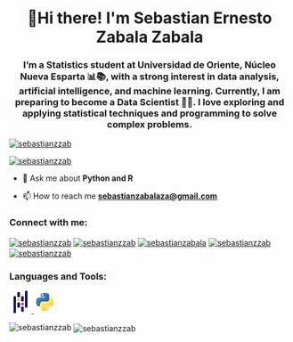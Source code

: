 <h1 align="center">👋Hi there! I'm Sebastian Ernesto Zabala Zabala</h1>
<h3 align="center">I’m a Statistics student at Universidad de Oriente, Núcleo Nueva Esparta 📊📚, with a strong interest in data analysis, artificial intelligence, and machine learning. Currently, I am preparing to become a Data Scientist 👨‍💻. I love exploring and applying statistical techniques and programming to solve complex problems.</h3>

<p align="left"> <a href="https://github.com/ryo-ma/github-profile-trophy"><img src="https://github-profile-trophy.vercel.app/?username=sebastianzzab" alt="sebastianzzab" /></a> </p>

<p align="left"> <a href="https://twitter.com/sebastianzzab" target="blank"><img src="https://img.shields.io/twitter/follow/sebastianzzab?logo=twitter&style=for-the-badge" alt="sebastianzzab" /></a> </p>

- 💬 Ask me about **Python and R**

- 📫 How to reach me **sebastianzabalaza@gmail.com**

<h3 align="left">Connect with me:</h3>
<p align="left">
<a href="https://twitter.com/sebastianzzab" target="blank"><img align="center" src="https://raw.githubusercontent.com/rahuldkjain/github-profile-readme-generator/master/src/images/icons/Social/twitter.svg" alt="sebastianzzab" height="30" width="40" /></a>
<a href="https://linkedin.com/in/sebastianzzab" target="blank"><img align="center" src="https://raw.githubusercontent.com/rahuldkjain/github-profile-readme-generator/master/src/images/icons/Social/linked-in-alt.svg" alt="sebastianzzab" height="30" width="40" /></a>
<a href="https://kaggle.com/sebastianzabala" target="blank"><img align="center" src="https://raw.githubusercontent.com/rahuldkjain/github-profile-readme-generator/master/src/images/icons/Social/kaggle.svg" alt="sebastianzabala" height="30" width="40" /></a>
<a href="https://instagram.com/sebastianzzab" target="blank"><img align="center" src="https://raw.githubusercontent.com/rahuldkjain/github-profile-readme-generator/master/src/images/icons/Social/instagram.svg" alt="sebastianzzab" height="30" width="40" /></a>
<a href="https://www.youtube.com/c/sebastianzzab" target="blank"><img align="center" src="https://raw.githubusercontent.com/rahuldkjain/github-profile-readme-generator/master/src/images/icons/Social/youtube.svg" alt="sebastianzzab" height="30" width="40" /></a>
</p>

<h3 align="left">Languages and Tools:</h3>
<p align="left"> <a href="https://pandas.pydata.org/" target="_blank" rel="noreferrer"> <img src="https://raw.githubusercontent.com/devicons/devicon/2ae2a900d2f041da66e950e4d48052658d850630/icons/pandas/pandas-original.svg" alt="pandas" width="40" height="40"/> </a> <a href="https://www.python.org" target="_blank" rel="noreferrer"> <img src="https://raw.githubusercontent.com/devicons/devicon/master/icons/python/python-original.svg" alt="python" width="40" height="40"/> </a> </p>

<p><img align="left" src="https://github-readme-stats.vercel.app/api/top-langs?username=sebastianzzab&show_icons=true&locale=en&layout=compact" alt="sebastianzzab" /></p>

<p>&nbsp;<img align="center" src="https://github-readme-stats.vercel.app/api?username=sebastianzzab&show_icons=true&locale=en" alt="sebastianzzab" /></p>

